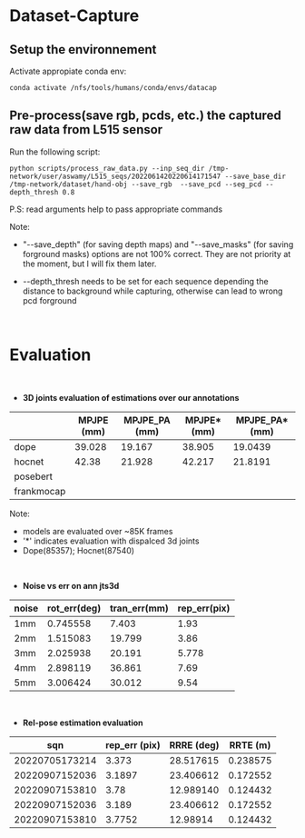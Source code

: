 # Dataset-Capture

## Setup the environnement
Activate appropiate conda env:
```
conda activate /nfs/tools/humans/conda/envs/datacap
```


## Pre-process(save rgb, pcds, etc.) the captured raw data from L515 sensor
Run the following script:
```
python scripts/process_raw_data.py --inp_seq_dir /tmp-network/user/aswamy/L515_seqs/2022061420220614171547 --save_base_dir /tmp-network/dataset/hand-obj --save_rgb  --save_pcd --seg_pcd --depth_thresh 0.8
```
P.S: read arguments help to pass appropriate commands

Note: 
*  "--save_depth" (for saving depth maps) and "--save_masks" (for saving forground masks) options are not 100% correct. They are not priority at the moment, but I will fix them later.

* --depth_thresh needs to be set for each sequence depending the distance to background while capturing, otherwise can lead to wrong pcd forground

$~$
$~$
$~$


# Evaluation
$~$
$~$
$~$


- **3D joints evaluation of estimations over our annotations**

|               | MPJPE (mm) | MPJPE_PA (mm) |MPJPE* (mm) | MPJPE_PA* (mm)
|---------------|-------|----------|--------|----------|
| dope          | 39.028 |  19.167 | 38.905   | 19.0439
| hocnet        | 42.38  | 21.928  | 42.217   |21.8191 |        
| posebert      |        |         |        |       |
| frankmocap    |        |         |         |       |

Note: 
 -  models are evaluated over ~85K frames
 - '*' indicates evaluation with dispalced 3d joints
 - Dope(85357); Hocnet(87540)


$~$
$~$
$~$


-  **Noise vs err on ann jts3d**


|noise | rot_err(deg) | tran_err(mm) | rep_err(pix)|
|-----|-------|----------|----------|
| 1mm |0.745558 | 7.403 |1.93 | 
| 2mm |1.515083 | 19.799 |3.86 | 
|3mm | 2.025938| 20.191| 5.778|
|4mm|2.898119| 36.861 |7.69|
|5mm|3.006424|30.012 | 9.54|



$~$
$~$
$~$

- **Rel-pose estimation evaluation** 

| sqn           | rep_err (pix)| RRRE (deg)  | RRTE (m)    
|---------------|-------|----------|-----------|
|20220705173214 | 3.373 | 28.517615 | 0.238575|
|20220907152036| 3.1897 | 23.406612|0.172552|
|20220907153810| 3.78 | 12.989140 | 0.124432 | 
|20220907152036| 3.189| 23.406612 | 0.172552 |
|20220907153810| 3.7752| 12.98914 | 0.124432 |










